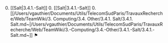 0. [[Salt|3.4.1.-Salt]]
    0. [[Salt|3.4.1.-Salt]]
    0. [[/Users/vgauthier/Documents/Utils/TelecomSudParis/TravauxRecherche/Web/TeamWiki/3. Computing/3.4. Other/3.4.1. Salt/3.4.1. Salt.md~|/Users/vgauthier/Documents/Utils/TelecomSudParis/TravauxRecherche/Web/TeamWiki/3.-Computing/3.4.-Other/3.4.1.-Salt/3.4.1.-Salt.md~]] ⚑
